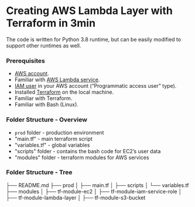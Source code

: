 # Creating AWS Lambda Layer with Terraform in 3min
The code is written for Python 3.8 runtime, but can be easily modified to support other runtimes as well. 

### Prerequisites
- [AWS account](https://aws.amazon.com/).
- Familiar with [AWS Lambda service](https://aws.amazon.com/lambda/).
- [IAM user](https://docs.aws.amazon.com/IAM/latest/UserGuide/id_users_create.html) in your AWS account (“Programmatic access user” type).
- Installed [Terraform](https://www.terraform.io/downloads.html) on the local machine.
- Familiar with Terraform.
- Familiar with Bash (Linux).

### Folder Structure - Overview
- `prod` folder - production environment
- "main.tf" - main terraform script
- "variables.tf" - global variables
- "scripts" folder - contains the bash code for EC2’s user data
- "modules" folder - terraform modules for AWS services

### Folder Structure - Tree
├── README.md
├── prod
│   ├── main.tf
│   ├── scripts
│   └── variables.tf
├── modules
│   ├── tf-module-ec2
│   ├── tf-module-iam-service-role
│   ├── tf-module-lambda-layer
│   ├── tf-module-s3-bucket